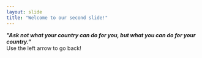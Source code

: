 ```yaml
---
layout: slide
title: "Welcome to our second slide!"
---
```

***"Ask not what your country can do for you, but what you can do for your country."***   
Use the left arrow to go back!
